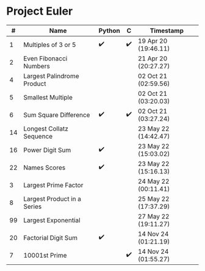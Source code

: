 # Project Euler

| #   | Name                        | Python             | C                  | Timestamp            |
| --- | --------------------------- | ------------------ | ------------------ | -------------------- |
| 1   | Multiples of 3 or 5         | :heavy_check_mark: | :heavy_check_mark: | 19 Apr 20 (19:46.11) |
| 2   | Even Fibonacci Numbers      |                    |                    | 	21 Apr 20 (20:27.27) |
| 4   | Largest Palindrome Product  |                    |                    | 02 Oct 21 (02:59.56) |
| 5   | Smallest Multiple           |                    |                    | 02 Oct 21 (03:20.03)|
| 6   | Sum Square Difference       | :heavy_check_mark: | :heavy_check_mark: | 02 Oct 21 (03:27.24) |
| 14  | Longest Collatz Sequence    |                    |                    | 23 May 22 (14:42.47) |
| 16  | Power Digit Sum             | :heavy_check_mark: |                    | 23 May 22 (15:03.02) |
| 22  | Names Scores                | :heavy_check_mark: |                    | 	23 May 22 (15:16.13) |
| 3   | Largest Prime Factor        |                    |                    | 24 May 22 (00:11.41) |
| 8   | Largest Product in a Series |                    |                    | 25 May 22 (17:37.29)|
| 99  | Largest Exponential         |                    |                    | 27 May 22 (19:11.27) |
| 20  | Factorial Digit Sum         | :heavy_check_mark: |                    | 14 Nov 24 (01:21.19) |
| 7   | 10001st Prime               |                    | :heavy_check_mark: | 14 Nov 24 (01:55.27) |
